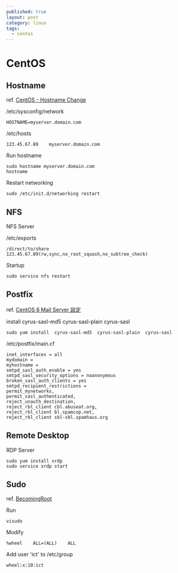 ```yaml
---
published: true
layout: post
category: linux
tags: 
  - centos
---
```


# CentOS

## Hostname
ref. [CentOS - Hostname Change](http://www.rackspace.com/knowledge_center/article/centos-hostname-change)

/etc/sysconfig/network

    HOSTNAME=myserver.domain.com

/etc/hosts

    123.45.67.89    myserver.domain.com

Run hostname

    sudo hostname myserver.domain.com
    hostname

Restart networking

    sudo /etc/init.d/networking restart

## NFS
NFS Server

/etc/exports

    /direct/to/share    123.45.67.89(rw,sync,no_root_squash,no_subtree_check)

Startup

    sudo service nfs restart

## Postfix
ref. [CentOS 6 Mail Server 設定](http://blog.pmail.idv.tw/?p=363)

install cyrus-sasl-md5  cyrus-sasl-plain  cyrus-sasl

    sudo yum install  cyrus-sasl-md5  cyrus-sasl-plain  cyrus-sasl

/etc/postfix/main.cf

    inet_interfaces = all
    mydomain =      
    myhostname = 
    smtpd_sasl_auth_enable = yes
    smtpd_sasl_security_options = noanonymous
    broken_sasl_auth_clients = yes
    smtpd_recipient_restrictions =
    permit_mynetworks,
    permit_sasl_authenticated,
    reject_unauth_destination,
    reject_rbl_client cbl.abuseat.org,
    reject_rbl_client bl.spamcop.net,
    reject_rbl_client sbl-xbl.spamhaus.org

## Remote Desktop
RDP Server

    sudo yum install xrdp
    sudo service xrdp start

## Sudo
ref. [BecomingRoot](http://wiki.centos.org/TipsAndTricks/BecomingRoot)

Run

    visudo

Modify

    %wheel    ALL=(ALL)    ALL
    
Add user 'ict' to /etc/group

    wheel:x:10:ict
